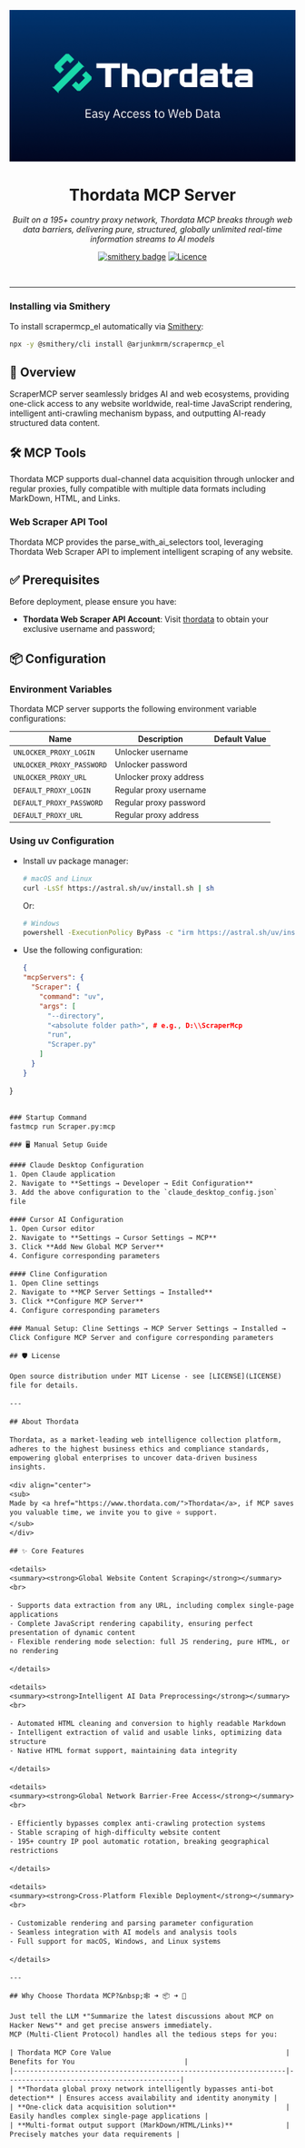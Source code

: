 <p align="center">
  <img src="images/product.jpg" alt="Thordata">
</p>
<h1 align="center" style="border-bottom: none;">
  Thordata MCP Server
</h1>

<p align="center">
  <em>Built on a 195+ country proxy network, Thordata MCP breaks through web data barriers, delivering pure, structured, globally unlimited real-time information streams to AI models</em>
</p>

<div align="center">


[![smithery badge](https://smithery.ai/badge/@arjunkmrm/scrapermcp_el)](https://smithery.ai/server/@arjunkmrm/scrapermcp_el)
[![Licence](https://img.shields.io/badge/license-MIT-blue.svg)](LICENSE)

<br/>


</div>

---
### Installing via Smithery

To install scrapermcp_el automatically via [Smithery](https://smithery.ai/server/@arjunkmrm/scrapermcp_el):

```bash
npx -y @smithery/cli install @arjunkmrm/scrapermcp_el
```

## 📖 Overview

ScraperMCP server seamlessly bridges AI and web ecosystems, providing one-click access to any website worldwide, real-time JavaScript rendering, intelligent anti-crawling mechanism bypass, and outputting AI-ready structured data content.

## 🛠️ MCP Tools

Thordata MCP supports dual-channel data acquisition through unlocker and regular proxies, fully compatible with multiple data formats including MarkDown, HTML, and Links.

### Web Scraper API Tool

Thordata MCP provides the parse_with_ai_selectors tool, leveraging Thordata Web Scraper API to implement intelligent scraping of any website.

## ✅ Prerequisites

Before deployment, please ensure you have:

- **Thordata Web Scraper API Account**: Visit [thordata](https://www.thordata.com/) to obtain your exclusive username and password;

## 📦 Configuration

### Environment Variables

Thordata MCP server supports the following environment variable configurations:

| Name                       | Description                                   | Default Value |
|----------------------------|-----------------------------------------------|---------------|
| `UNLOCKER_PROXY_LOGIN`     | Unlocker username                             |               |
| `UNLOCKER_PROXY_PASSWORD`  | Unlocker password                             |               |
| `UNLOCKER_PROXY_URL`       | Unlocker proxy address                        |               |
| `DEFAULT_PROXY_LOGIN`      | Regular proxy username                        |               |
| `DEFAULT_PROXY_PASSWORD`   | Regular proxy password                        |               |
| `DEFAULT_PROXY_URL`        | Regular proxy address                         |               |

### Using uv Configuration

- Install uv package manager:
  ```bash
  # macOS and Linux
  curl -LsSf https://astral.sh/uv/install.sh | sh
  ```
  Or:
  ```bash
  # Windows
  powershell -ExecutionPolicy ByPass -c "irm https://astral.sh/uv/install.ps1 | iex"
  ```

- Use the following configuration:
  ```json
  {
  "mcpServers": {
    "Scraper": {
      "command": "uv",
      "args": [
        "--directory",
        "<absolute folder path>", # e.g., D:\\ScraperMcp
        "run",
        "Scraper.py"
      ]
    }
  }
}
  ```

### Startup Command
fastmcp run Scraper.py:mcp

### 🖥️ Manual Setup Guide

#### Claude Desktop Configuration
1. Open Claude application
2. Navigate to **Settings → Developer → Edit Configuration**
3. Add the above configuration to the `claude_desktop_config.json` file

#### Cursor AI Configuration  
1. Open Cursor editor
2. Navigate to **Settings → Cursor Settings → MCP**
3. Click **Add New Global MCP Server**
4. Configure corresponding parameters

#### Cline Configuration
1. Open Cline settings
2. Navigate to **MCP Server Settings → Installed**
3. Click **Configure MCP Server**
4. Configure corresponding parameters

### Manual Setup: Cline Settings → MCP Server Settings → Installed → Click Configure MCP Server and configure corresponding parameters

## 🛡️ License

Open source distribution under MIT License - see [LICENSE](LICENSE) file for details.

---

## About Thordata

Thordata, as a market-leading web intelligence collection platform, adheres to the highest business ethics and compliance standards, empowering global enterprises to uncover data-driven business insights.

<div align="center">
<sub>
  Made by <a href="https://www.thordata.com/">Thordata</a>, if MCP saves you valuable time, we invite you to give ⭐ support.
</sub>
</div>

## ✨ Core Features

<details>
<summary><strong>Global Website Content Scraping</strong></summary>
<br>

- Supports data extraction from any URL, including complex single-page applications
- Complete JavaScript rendering capability, ensuring perfect presentation of dynamic content
- Flexible rendering mode selection: full JS rendering, pure HTML, or no rendering

</details>

<details>
<summary><strong>Intelligent AI Data Preprocessing</strong></summary>
<br>

- Automated HTML cleaning and conversion to highly readable Markdown
- Intelligent extraction of valid and usable links, optimizing data structure
- Native HTML format support, maintaining data integrity

</details>

<details>
<summary><strong>Global Network Barrier-Free Access</strong></summary>
<br>

- Efficiently bypasses complex anti-crawling protection systems
- Stable scraping of high-difficulty website content
- 195+ country IP pool automatic rotation, breaking geographical restrictions

</details>

<details>
<summary><strong>Cross-Platform Flexible Deployment</strong></summary>
<br>

- Customizable rendering and parsing parameter configuration
- Seamless integration with AI models and analysis tools
- Full support for macOS, Windows, and Linux systems

</details>

---

## Why Choose Thordata MCP?&nbsp;🕸️ ➜ 📦 ➜ 🤖

Just tell the LLM *"Summarize the latest discussions about MCP on Hacker News"* and get precise answers immediately.  
MCP (Multi-Client Protocol) handles all the tedious steps for you:

| Thordata MCP Core Value                                           | Benefits for You                           |
|-------------------------------------------------------------------|-------------------------------------------|
| **Thordata global proxy network intelligently bypasses anti-bot detection** | Ensures access availability and identity anonymity |
| **One-click data acquisition solution**                           | Easily handles complex single-page applications |
| **Multi-format output support (MarkDown/HTML/Links)**             | Precisely matches your data requirements |
